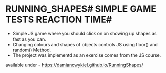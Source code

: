 
# RUNNING_SHAPES# SIMPLE GAME TESTS REACTION TIME#

* Simple JS game where you should click on on showing up shapes as fast as you can.
* Changing colours and shapes of objects controls JS using floor() and random() Method.
* The project was implementd as an exercise comes from the JS course.

available under - https://damiancwykiel.github.io/RunningShapes/
